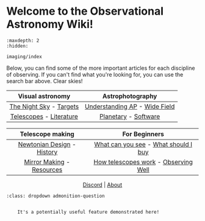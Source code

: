 # Welcome to the Observational Astronomy Wiki!

```{toctree}
:maxdepth: 2
:hidden:

imaging/index
```

Below, you can find some of the more important articles for each discipline of observing. If you can't find what you're looking for, you can use the search bar above. Clear skies!

<center>

|                Visual astronomy                 |                                          Astrophotography                                           |
| :---------------------------------------------: | :-------------------------------------------------------------------------------------------------: |
| [The Night Sky](https://) - [Targets](https://) |                        [Understanding AP](https://) - [Wide Field](https://)                        |
| [Telescopes](https://) - [Literature](https://) | [Planetary](https://wiki.observational.space/imaging/planetary_imaging.html) - [Software](https://) |

|                  Telescope making                  |                        For Beginners                         |
| :------------------------------------------------: | :----------------------------------------------------------: |
| [Newtonian Design](https://) - [History](https://) | [What can you see](https://) - [What should I buy](https://) |
| [Mirror Making](https://) - [Resources](https://)  | [How telescopes work](https://) - [Observing Well](https://) |

[Discord](https://discord.gg/astronomy) | [About](https://)

</center>

```{admonition} What is a dropdown example?
:class: dropdown admonition-question


    It's a potentially useful feature demonstrated here!

```
